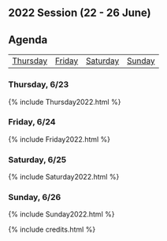 ## 2022 Session (22 - 26 June)

## Agenda 
<table id="weekMenu">
<tr>
<td><a href="#thur">Thursday</a></td>
<td><a href="#fri">Friday</a></td>
<td><a href="#sat">Saturday</a></td>
<td><a href="#sun">Sunday</a></td>
</tr>
</table>


<h3 id="thur">Thursday, 6/23</h3>
{% include Thursday2022.html %}

<h3 id="fri">Friday, 6/24</h3>
{% include Friday2022.html %}

<h3 id="sat">Saturday, 6/25</h3>
{% include Saturday2022.html %}

<h3 id="sun">Sunday, 6/26</h3>
{% include Sunday2022.html %}


{% include credits.html %}
